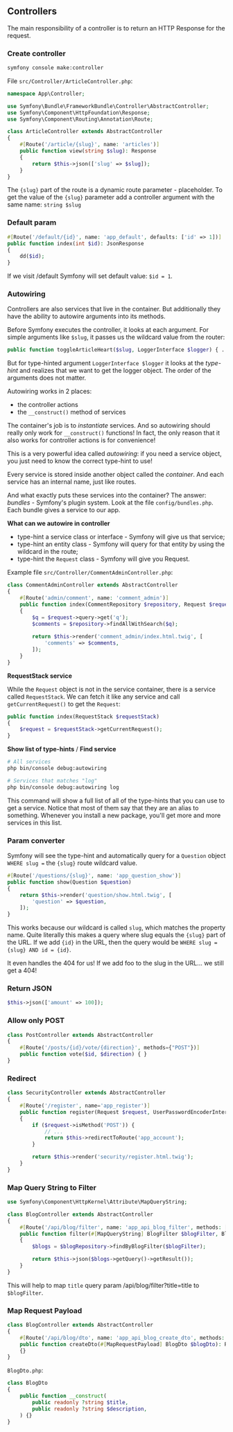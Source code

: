 ## Controllers

The main responsibility of a controller is to return an HTTP Response for the request.

### Create controller

```bash
symfony console make:controller
```

File `src/Controller/ArticleController.php`:

```php
namespace App\Controller;

use Symfony\Bundle\FrameworkBundle\Controller\AbstractController;
use Symfony\Component\HttpFoundation\Response;
use Symfony\Component\Routing\Annotation\Route;

class ArticleController extends AbstractController
{
    #[Route('/article/{slug}', name: 'articles')]
    public function view(string $slug): Response
    {
        return $this->json(['slug' => $slug]);
    }
}
```

The `{slug}` part of the route is a dynamic route parameter - placeholder. 
To get the value of the `{slug}` parameter add a controller argument with the same name: `string $slug`

### Default param

```php
#[Route('/default/{id}', name: 'app_default', defaults: ['id' => 1])]
public function index(int $id): JsonResponse
{
    dd($id);
}
```
If we visit /default Symfony will set default value: `$id = 1`.

### Autowiring

Controllers are also services that live in the container. But additionally they have the ability to autowire arguments into its methods.

Before Symfony executes the controller, it looks at each argument. 
For simple arguments like `$slug`, it passes us the wildcard value from the router:

```php
public function toggleArticleHeart($slug, LoggerInterface $logger) { ... }
```

But for type-hinted argument `LoggerInterface $logger` it looks at the *type-hint* and realizes that we want to get the logger object. 
The order of the arguments does not matter.

Autowiring works in 2 places:

- the controller actions
- the `__construct()` method of services

The container's job is to *instantiate* services. 
And so autowiring should really only work for `__construct()` functions! 
In fact, the only reason that it also works for controller actions is for convenience!

This is a very powerful idea called *autowiring*: 
if you need a service object, you just need to know the correct type-hint to use!

Every service is stored inside another object called the *container*. 
And each service has an internal name, just like routes.

And what exactly puts these services into the container? The answer: *bundles* - Symfony's plugin system.
Look at the file `config/bundles.php`. Each bundle gives a service to our app.

**What can we autowire in controller**

- type-hint a service class or interface - Symfony will give us that service;
- type-hint an entity class - Symfony will query for that entity by using the wildcard in the route;
- type-hint the `Request` class - Symfony will give you Request.

Example file `src/Controller/CommentAdminController.php`:

```php
class CommentAdminController extends AbstractController
{
    #[Route('admin/comment', name: 'comment_admin')]
    public function index(CommentRepository $repository, Request $request)
    {
        $q = $request->query->get('q');
        $comments = $repository->findAllWithSearch($q);
        
        return $this->render('comment_admin/index.html.twig', [
            'comments' => $comments,
        ]);
    }
}
```

**RequestStack service**

While the `Request` object is not in the service container, there is a service called `RequestStack`. 
We can fetch it like any service and call `getCurrentRequest()` to get the `Request`:

```php
public function index(RequestStack $requestStack)
{
    $request = $requestStack->getCurrentRequest();
}
```

**Show list of type-hints** / **Find service**

```bash
# All services
php bin/console debug:autowiring

# Services that matches "log"
php bin/console debug:autowiring log
```

This command will show a full list of all of the type-hints that you can use to get a service. 
Notice that most of them say that they are an alias to something.
Whenever you install a new package, you'll get more and more services in this list.

### Param converter

Symfony will see the type-hint and automatically query for a `Question` object `WHERE slug =` the `{slug}` route wildcard value.

```php
#[Route('/questions/{slug}', name: 'app_question_show')]
public function show(Question $question)
{
    return $this->render('question/show.html.twig', [
        'question' => $question,
    ]);
}
```

This works because our wildcard is called `slug`, which matches the property name. 
Quite literally this makes a query where slug equals the `{slug}` part of the URL. 
If we add `{id}` in the URL, then the query would be `WHERE slug = {slug} AND id = {id}`.

It even handles the 404 for us! If we add foo to the slug in the URL... we still get a 404!

### Return JSON

```php
$this->json(['amount' => 100]);
```

### Allow only POST

```php
class PostController extends AbstractController
{
    #[Route('/posts/{id}/vote/{direction}', methods={"POST"})]
    public function vote($id, $direction) { }
}
```

### Redirect

```php
class SecurityController extends AbstractController
{
    #[Route('/register', name='app_register')]
    public function register(Request $request, UserPasswordEncoderInterface $passwordEncoder)
    {
        if ($request->isMethod('POST')) {
            // ...
            return $this->redirectToRoute('app_account');
        }

        return $this->render('security/register.html.twig');
    }
}
```

### Map Query String to Filter

```php
use Symfony\Component\HttpKernel\Attribute\MapQueryString;

class BlogController extends AbstractController
{
    #[Route('/api/blog/filter', name: 'app_api_blog_filter', methods: ['GET'], format: 'json')]
    public function filter(#[MapQueryString] BlogFilter $blogFilter, BlogRepository $blogRepository)
    {
        $blogs = $blogRepository->findByBlogFilter($blogFilter);

        return $this->json($blogs->getQuery()->getResult());
    }
}
```

This will help to map `title` query param /api/blog/filter?title=title to `$blogFilter`.

### Map Request Payload

```php
class BlogController extends AbstractController
{
    #[Route('/api/blog/dto', name: 'app_api_blog_create_dto', methods: ['POST'], format: 'json')]
    public function createDto(#[MapRequestPayload] BlogDto $blogDto): Response
    {}
}
```

`BlogDto.php`:

```php
class BlogDto
{
    public function __construct(
        public readonly ?string $title,
        public readonly ?string $description,
    ) {}
}
```
